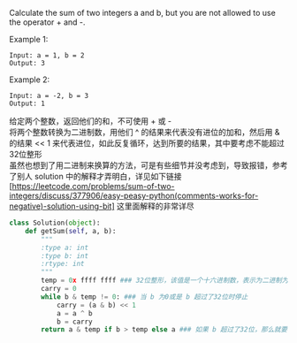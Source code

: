 Calculate the sum of two integers a and b, but you are not allowed to use the operator + and -.

Example 1:
```
Input: a = 1, b = 2
Output: 3
```
Example 2:
```
Input: a = -2, b = 3
Output: 1
```
给定两个整数，返回他们的和，不可使用 + 或 -  
将两个整数转换为二进制数，用他们 ^ 的结果来代表没有进位的加和，然后用 & 的结果 << 1 来代表进位，如此反复循环，达到所要的结果，其中要考虑不能超过32位整形  
虽然也想到了用二进制来换算的方法，可是有些细节并没考虑到，导致报错，参考了别人 solution 中的解释才弄明白，详见如下链接[https://leetcode.com/problems/sum-of-two-integers/discuss/377906/easy-peasy-python(comments-works-for-negative)-solution-using-bit] 这里面解释的非常详尽
```python
class Solution(object):
    def getSum(self, a, b):
        """
        :type a: int
        :type b: int
        :rtype: int
        """
        temp = 0x ffff ffff ### 32位整形，该值是一个十六进制数，表示为二进制为 0b 1111 1111 1111 1111 1111 1111 1111 1111
        carry = 0
        while b & temp != 0: ### 当 b 为0或是 b 超过了32位时停止
            carry = (a & b) << 1
            a = a ^ b
            b = carry
        return a & temp if b > temp else a ### 如果 b 超过了32位，那么就要对 a 重新取值，截去32位以外的部分
```
